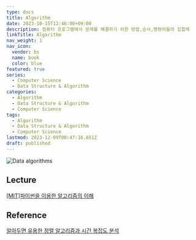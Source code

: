 ```yaml
---
type: docs
title: Algorithm
date: 2023-10-15T12:46:00+09:00
description: 컴퓨터 프로그램에서 문제를 해결하기 위한 방법,순서,명령어들의 집합체
linkTitle: Algorithm
nav_weight: 1
nav_icon:
  vendor: bs
  name: book
  color: blue
featured: true
series:
  - Computer Science
  - Data Structure & Algorithm
categories:
  - Algorithm
  - Data Structure & Algorithm
  - Computer Science
tags:
  - Algorithm
  - Data Structure & Algorithm
  - Computer Science
lastmod: 2023-12-09T00:47:16.651Z
draft: published
---
```


![Data algorithms](/computer-science/Taxonomy-of-the-algorithms.png#center "https://www.researchgate.net/figure/Taxonomy-of-the-algorithms-and-data-structures-considered-for-the-AlgoVis-tool_fig1_329481179")

## Lecture

[[MIT]파이썬을 이용한 알고리즘의 이해](https://www.boostcourse.org/cs113)

## Reference

[알아두면 유용한 정렬 알고리즘과 시간 복잡도 분석](https://yozm.wishket.com/magazine/detail/2266/)
